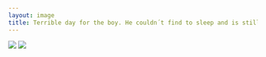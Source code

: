 ```yaml
---
layout: image
title: Terrible day for the boy. He couldn´t find to sleep and is still fighting.
---
```


![](/img/IMG_0572_thumb.jpg)
![](/img/IMG_0568_thumb.jpg)
